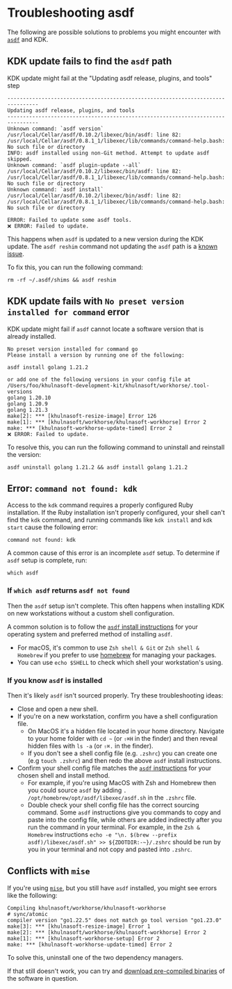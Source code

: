 # Troubleshooting asdf

The following are possible solutions to problems you might encounter with [`asdf`](https://asdf-vm.com) and KDK.

## KDK update fails to find the `asdf` path

KDK update might fail at the "Updating asdf release, plugins, and tools" step

```plaintext
--------------------------------------------------------------------------------
Updating asdf release, plugins, and tools
--------------------------------------------------------------------------------
Unknown command: `asdf version`
/usr/local/Cellar/asdf/0.10.2/libexec/bin/asdf: line 82: /usr/local/Cellar/asdf/0.8.1_1/libexec/lib/commands/command-help.bash: No such file or directory
INFO: asdf installed using non-Git method. Attempt to update asdf skipped.
Unknown command: `asdf plugin-update --all`
/usr/local/Cellar/asdf/0.10.2/libexec/bin/asdf: line 82: /usr/local/Cellar/asdf/0.8.1_1/libexec/lib/commands/command-help.bash: No such file or directory
Unknown command: `asdf install`
/usr/local/Cellar/asdf/0.10.2/libexec/bin/asdf: line 82: /usr/local/Cellar/asdf/0.8.1_1/libexec/lib/commands/command-help.bash: No such file or directory

ERROR: Failed to update some asdf tools.
❌️ ERROR: Failed to update.
```

This happens when `asdf` is updated to a new version during the KDK update. The `asdf reshim` command not updating the `asdf`
path is a [known issue](https://github.com/asdf-vm/asdf/issues/531).

To fix this, you can run the following command:

```shell
rm -rf ~/.asdf/shims && asdf reshim
```

## KDK update fails with `No preset version installed for command` error

KDK update might fail if `asdf` cannot locate a software version that is already installed.

```shell
No preset version installed for command go
Please install a version by running one of the following:

asdf install golang 1.21.2

or add one of the following versions in your config file at /Users/foo/khulnasoft-development-kit/khulnasoft/workhorse/.tool-versions
golang 1.20.10
golang 1.20.9
golang 1.21.3
make[2]: *** [khulnasoft-resize-image] Error 126
make[1]: *** [khulnasoft/workhorse/khulnasoft-workhorse] Error 2
make: *** [khulnasoft-workhorse-update-timed] Error 2
❌️ ERROR: Failed to update.
```

To resolve this, you can run the following command to uninstall and reinstall the version:

```shell
asdf uninstall golang 1.21.2 && asdf install golang 1.21.2
```

## Error: `command not found: kdk`

Access to the `kdk` command requires a properly configured Ruby installation. If the Ruby installation isn't properly
configured, your shell can't find the `kdk` command, and running commands like `kdk install` and `kdk start`
cause the following error:

```shell
command not found: kdk
```

A common cause of this error is an incomplete `asdf` setup. To determine if `asdf` setup is complete, run:

```shell
which asdf
```

### If `which asdf` returns  `asdf not found`

Then the `asdf` setup isn't complete. This often happens when installing KDK on new workstations without a custom shell configuration. 

A common solution is to follow the [`asdf` install instructions](https://asdf-vm.com/guide/getting-started.html#_3-install-asdf) for your operating system and preferred method of installing `asdf`. 

- For macOS, it's common to use `Zsh shell & Git` or `Zsh shell & Homebrew` if you prefer to use [homebrew](https://brew.sh/) for managing your packages.
- You can use `echo $SHELL` to check which shell your workstation's using.

### If you know `asdf` is installed

Then it's likely `asdf` isn't sourced properly. Try these troubleshooting ideas:

- Close and open a new shell.
- If you're on a new workstation, confirm you have a shell configuration file. 
  - On MacOS it's a hidden file located in your home directory. Navigate to your home folder with `cd ~` (or `⇧⌘H` in the finder) and then reveal hidden files with `ls -a` (or `⇧⌘.` in the finder). 
  - If you don't see a shell config file (e.g. `.zshrc`) you can create one (e.g `touch .zshrc`) and then redo the above `asdf` install instructions.
- Confirm your shell config file matches the [`asdf` instructions](https://asdf-vm.com/guide/getting-started.html#_3-install-asdf) for your chosen shell and install method.
  - For example, if you're using MacOS with Zsh and Homebrew then you could source `asdf` by adding `. /opt/homebrew/opt/asdf/libexec/asdf.sh` in the `.zshrc` file.
  - Double check your shell config file has the correct sourcing command. Some `asdf` instructions give you commands to copy and paste into the config file, while others are added indirectly after you run the command in your terminal. For example, in the `Zsh & Homebrew` instructions `echo -e "\n. $(brew --prefix asdf)/libexec/asdf.sh" >> ${ZDOTDIR:-~}/.zshrc` should be run by you in your terminal and not copy and pasted into `.zshrc`.

## Conflicts with `mise`

If you're using [`mise`](../howto/mise.md), but you still have `asdf` installed,
you might see errors like the following:

```plaintext
Compiling khulnasoft/workhorse/khulnasoft-workhorse
# sync/atomic
compiler version "go1.22.5" does not match go tool version "go1.23.0"
make[3]: *** [khulnasoft-resize-image] Error 1
make[2]: *** [khulnasoft/workhorse/khulnasoft-workhorse] Error 2
make[1]: *** [khulnasoft-workhorse-setup] Error 2
make: *** [khulnasoft-workhorse-update-timed] Error 2
```

To solve this, uninstall one of the two dependency managers.

If that still doesn't work, you can try and [download pre-compiled binaries](../configuration.md#skip-compile) of
the software in question.
